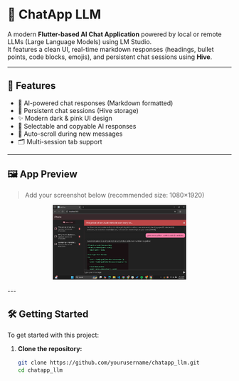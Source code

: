 # 💬 ChatApp LLM

A modern **Flutter-based AI Chat Application** powered by local or remote LLMs (Large Language Models) using LM Studio.  
It features a clean UI, real-time markdown responses (headings, bullet points, code blocks, emojis), and persistent chat sessions using **Hive**.

---

## 🚀 Features

- 🧠 AI-powered chat responses (Markdown formatted)  
- 💾 Persistent chat sessions (Hive storage)  
- ✨ Modern dark & pink UI design  
- 📜 Selectable and copyable AI responses  
- 🔄 Auto-scroll during new messages  
- 🗂️ Multi-session tab support  

---

## 🖼️ App Preview

> Add your screenshot below (recommended size: 1080×1920)

<p align="center">
  <img src="assets/images/app.png" alt="App Screenshot" width="300"/>
</p>
---

## 🛠️ Getting Started

To get started with this project:

1. **Clone the repository:**
   ```bash
   git clone https://github.com/yourusername/chatapp_llm.git
   cd chatapp_llm
